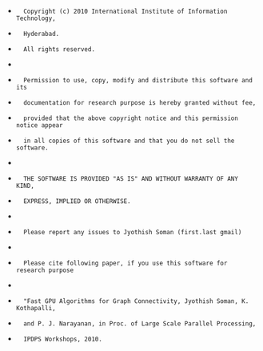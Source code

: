 *       Copyright (c) 2010 International Institute of Information Technology,
*       Hyderabad.
*       All rights reserved.
*
*       Permission to use, copy, modify and distribute this software and its
*       documentation for research purpose is hereby granted without fee,
*       provided that the above copyright notice and this permission notice appear
*       in all copies of this software and that you do not sell the software.
*
*       THE SOFTWARE IS PROVIDED "AS IS" AND WITHOUT WARRANTY OF ANY KIND,
*       EXPRESS, IMPLIED OR OTHERWISE.
*
*       Please report any issues to Jyothish Soman (first.last gmail)
*
*       Please cite following paper, if you use this software for research purpose
*
*       "Fast GPU Algorithms for Graph Connectivity, Jyothish Soman, K. Kothapalli, 
*       and P. J. Narayanan, in Proc. of Large Scale Parallel Processing, 
*       IPDPS Workshops, 2010.

